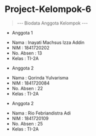 # Project-Kelompok-6

> --- Biodata Anggota Kelompok ---

* Anggota 1
- Nama : Inayati Machsus Izza Addin
- NIM : 1841720202
- No. Absen : 13
- Kelas : TI-2A

* Anggota 2
- Nama : Qorinda Yulvarisma
- NIM : 1841720084
- No. Absen : 22
- Kelas : TI-2A

* Anggota 2
- Nama : Rio Febriandistra Adi
- NIM : 1841720109
- No. Absen : 25
- Kelas : TI-2A
